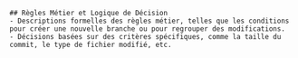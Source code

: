 
    ## Règles Métier et Logique de Décision
    - Descriptions formelles des règles métier, telles que les conditions pour créer une nouvelle branche ou pour regrouper des modifications.
    - Décisions basées sur des critères spécifiques, comme la taille du commit, le type de fichier modifié, etc.
    